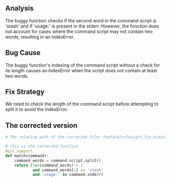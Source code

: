 ## Analysis
The buggy function checks if the second word in the command script is 'stash' and if 'usage:' is present in the stderr. However, the function does not account for cases where the command script may not contain two words, resulting in an IndexError.

## Bug Cause
The buggy function's indexing of the command script without a check for its length causes an IndexError when the script does not contain at least two words.

## Fix Strategy
We need to check the length of the command script before attempting to split it to avoid the IndexError. 

## The corrected version
```python
# The relative path of the corrected file: thefuck/rules/git_fix_stash.py

# this is the corrected function
@git_support
def match(command):
    command_words = command.script.split()
    return (len(command_words) > 1 
            and command_words[1] == 'stash'
            and 'usage:' in command.stderr)
```